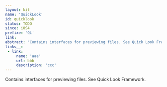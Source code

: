 ```yaml
---
layout: kit
name: 'QuickLook'
id: quicklook
status: TODO
since: iOS4
prefixe: 'QL'
link: 
abstract: "Contains interfaces for previewing files. See Quick Look Framework."
links__:
 - link:
     name: 'aaa'
     url: bbb
     description: 'ccc'
---
```


Contains interfaces for previewing files. See Quick Look Framework.
